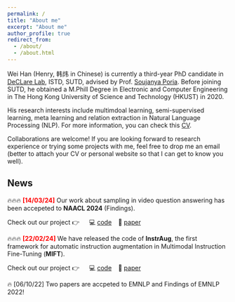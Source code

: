 ```yaml
---
permalink: /
title: "About me"
excerpt: "About me"
author_profile: true
redirect_from: 
  - /about/
  - /about.html
---
```


Wei Han (Henry, 韩炜 in Chinese) is currently a third-year PhD candidate in [DeCLare Lab](https://declare-lab.net/), ISTD, SUTD, advised by Prof. [Soujanya Poria](https://sporia.info/). Before joining SUTD, he obtained a M.Phill Degree in Electronic and Computer Engineering in The Hong Kong University of Science and Technology (HKUST) in 2020.

His research interests include multimdoal learning, semi-supervised learning, meta learning and relation extraction in Natural Language Processing (NLP). For more information, you can check this [CV](https://Clement25.github.io/files/CV.pdf).

Collaborations are welcome! If you are looking forward to research experience or trying some projects with me, feel free to drop me an email (better to attach your CV or personal website so that I can get to know you well). 

## News
🔥🔥🔥 <span style="color:red"> **[14/03/24]** </span> Our work about sampling in video question answering has been accepeted to **NAACL 2024** (Findings).

Check out our project 👉 &emsp; 💻 [code](https://github.com/declare-lab/Sealing) &ensp; 📖 [paper](https://arxiv.org/pdf/2307.04192.pdf)

🔥🔥🔥 <span style="color:red"> **[22/02/24]** </span> We have released the code of **InstrAug**, the first framework for automatic instruction augmentation in Multimodal Instruction Fine-Tuning (**MIFT**).

Check out our project 👉 &emsp; 💻 [code](https://github.com/declare-lab/InstrAug) &ensp; 📖 [paper](https://arxiv.org/pdf/2402.14492.pdf)

🔥 [06/10/22] Two papers are accpeted to EMNLP and Findings of EMNLP 2022!
